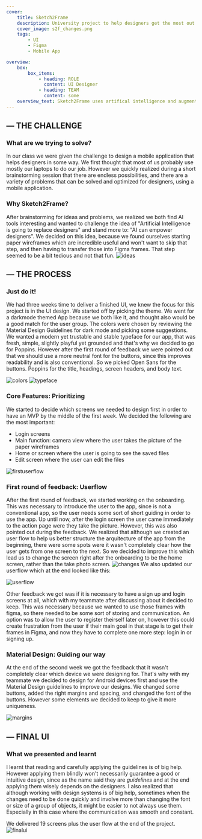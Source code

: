 ```yaml
---
cover:
    title: Sketch2Frame
    description: University project to help designers get the most out of their work, 
    cover_image: s2f_changes.png
    tags: 
        - UI 
        - Figma
        - Mobile App

overview: 
    box:
        box_items:  
            - heading: ROLE
              content: UI Designer
            - heading: TEAM
              content: some
    overview_text: Sketch2Frame uses artifical intelligence and augmented reality technologies to transform wireframes paper sketches into Figma frames that can be further developed into more complex wireframes and eventually an end product. The main focus for this project was usability, and UI design. 
---
```


## — THE CHALLENGE 
### What are we trying to solve? 

In our class we were given the challenge to design a mobile application that helps designers in some way. We first thought that most of us probably use mostly our laptops to do our job. However we quickly realized during a short brainstorming session that there are endless possibilities, and there are a variety of problems that can be solved and optimized for designers, using a mobile application. 

### Why Sketch2Frame? 

After brainstorming for ideas and problems, we realized we both find AI tools interesting and wanted to challenge the idea of "Artificial Intelligence is going to replace designers" and stand more to: "AI can empower designers". We decided on this idea, because we found ourselves starting paper wireframes which are incredible useful and won't want to skip that step, and then having to transfer those into Figma frames. That step seemed to be a bit tedious and not that fun. 
![ideas](/images/s2f_ideas.png)

## — THE PROCESS 
### Just do it! 

We had three weeks time to deliver a finished UI, we knew the focus for this project is in the UI design. We started off by picking the theme. We went for a darkmode themed App because we both like it, and thought also would be a good match for the user group. The colors were chosen by reviewing the Material Design Guidelines for dark mode and picking some suggestions. We wanted a modern yet trustable and stable typeface for our app, that was fresh, simple, slightly playful yet grounded and that's why we decided to go for Poppins. However after the first round of feedback we were pointed out that we should use a more neutral font for the buttons, since this improves readability and is also conventional. So we picked Open Sans for the buttons. Poppins for the title, headings, screen headers, and body text.

![colors](/images/s2f_colors.png)
![typeface](/images/s2f_typeface.png)

### Core Features: Prioritizing

We started to decide which screens we needed to design first in order to have an MVP by the middle of the first week. We decided the following are the most important: 

- Login screens
- Main function: camera view where the user takes the picture of the paper wireframes
- Home or screen where the user is going to see the saved files 
- Edit screen where the user can edit the files

![firstuserflow](/images/s2f_userflowone.png)

### First round of feedback: Userflow

After the first round of feedback, we started working on the onboarding. This was necessary to introduce the user to the app, since is not a conventional app, so the user needs some sort of short guiding in order to use the app. Up until now, after the login screen the user came immediately to the action page were they take the picture. However, this was also pointed out during the feedback. We realized that although we created an user flow to help us better structure the arquitecture of the app from the beginning, there were some spots were it wasn't completely clear how the user gets from one screen to the next. So we decided to improve this which lead us to change the screen right after the onboarding to be the home screen, rather than the take photo screen.
![changes](/images/s2f_changes.png)
We also updated our userflow which at the end looked like this: 

![userflow](/images/s2f_userflow.png)

Other feedback we got was if it is necessary to have a sign up and login screens at all, which with my teammate after discussing about it decided to keep. This was necessary because we wanted to use those frames with figma, so there needed to be some sort of storing and communication. An option was to allow the user to register theirself later on, however this could create frustration from the user if their main goal in that stage is to get their frames in Figma, and now they have to complete one more step: login in or signing up. 

### Material Design: Guiding our way 

At the end of the second week we got the feedback that it wasn't completely clear which device we were designing for. That's why with my teammate we decided to design for Android devices first and use the Material Design guidelines to improve our designs. We changed some buttons, added the right margins and spacing, and changed the font of the buttons. However some elements we decided to keep to give it more uniqueness.

![margins](/images/s2f_margins.png)

## — FINAL UI

### What we presented and learnt 

I learnt that reading and carefully applying the guidelines is of big help. However applying them blindly won't necessarily guarantee a good or intuitive design, since as the name said they are *guidelines* and at the end applying them wisely depends on the designers. I also realized that although working with design systems is of big help, sometimes when the changes need to be done quickly and involve more than changing the font or size of a group of objects, it might be easier to not always use them. Especially in this case where the communication was smooth and constant. 

We delivered 19 screens plus the user flow at the end of the project. 
![finalui]()

